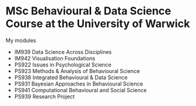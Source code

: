 # MSc Behavioural & Data Science Course at the University of Warwick

My modules 
- IM939 Data Science Across Disciplines
- IM942 Visualisation Foundations
- PS922 Issues in Psychological Science
- PS923 Methods & Analysis of Behavioural Science
- PS938 Integrated Behavioural & Data Science
- PS931 Bayesian Approaches in Behavioural Science
- PS941 Computational Behavioural and Social Science
- PS939 Research Project
